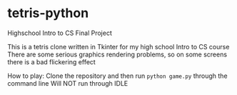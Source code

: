tetris-python
=============

Highschool Intro to CS Final Project

This is a tetris clone written in Tkinter for my high school Intro to CS course
There are some serious graphics rendering problems, so on some screens there is a bad flickering effect

How to play:
Clone the repository and then run `python game.py` through the command line 
Will NOT run through IDLE

